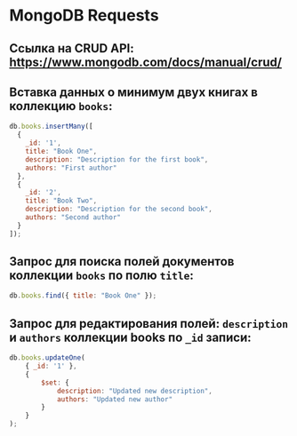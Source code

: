 # MongoDB Requests

## Ссылка на CRUD API: https://www.mongodb.com/docs/manual/crud/

## Вставка данных о минимум двух книгах в коллекцию `books`:
```javascript
db.books.insertMany([
  {
    _id: '1',
    title: "Book One",
    description: "Description for the first book",
    authors: "First author"
  },
  {
    _id: '2',
    title: "Book Two",
    description: "Description for the second book",
    authors: "Second author"
  }
]);
```

## Запрос для поиска полей документов коллекции `books` по полю `title`:
```javascript
db.books.find({ title: "Book One" });
```

## Запрос для редактирования полей: `description` и `authors` коллекции books по `_id` записи:
```javascript
db.books.updateOne(
    { _id: '1' },
    {
        $set: {
            description: "Updated new description",
            authors: "Updated new author"
        }
    }
);
```

